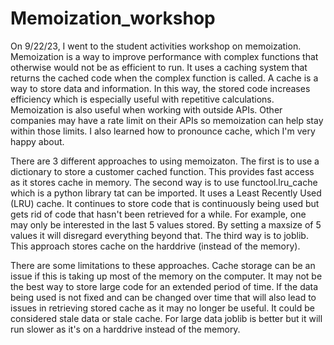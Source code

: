 # Memoization_workshop

On 9/22/23, I went to the student activities workshop on memoization. Memoization is a way to improve performance with complex functions that otherwise would not be as efficient to run. It uses a caching system that returns the cached code when the complex function is called. A cache is a way to store data and information. In this way, the stored code increases efficiency which is especially useful with repetitive calculations. Memoization is also useful when working with outside APIs. Other companies may have a rate limit on their APIs so memoization can help stay within those limits. I also learned how to pronounce cache, which I'm very happy about.

There are 3 different approaches to using memoizaton. The first is to use a dictionary to store a customer cached function. This provides fast access as it stores cache in memory. The second way is to use functool.lru_cache which is a python library tat can be imported. It uses a Least Recently Used (LRU) cache. It continues to store code that is continuously being used but gets rid of code that hasn't been retrieved for a while. For example, one may only be interested in the last 5 values stored. By setting a maxsize of 5 values it will disregard everything beyond that. The third way is to joblib. This approach stores cache on the harddrive (instead of the memory).

There are some limitations to these approaches. Cache storage can be an issue if this is taking up most of the memory on the computer. It may not be the best way to store large code for an extended period of time. If the data being used is not fixed and can be changed over time that will also lead to issues in retrieving stored cache as it may no longer be useful. It could be considered stale data or stale cache. For large data joblib is better but it will run slower as it's on a harddrive instead of the memory.
